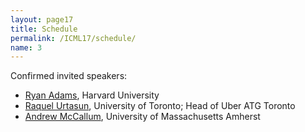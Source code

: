 ```yaml
---
layout: page17
title: Schedule
permalink: /ICML17/schedule/
name: 3
---
```

Confirmed invited speakers:

* [Ryan Adams](http://people.seas.harvard.edu/~rpa/), Harvard University
* [Raquel Urtasun](https://www.cs.toronto.edu/~urtasun/), University of Toronto; Head of Uber ATG Toronto
* [Andrew McCallum](https://people.cs.umass.edu/~mccallum/), University of Massachusetts Amherst
